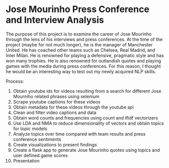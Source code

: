 # Jose Mourinho Press Conference and Interview Analysis

The purpose of this project is to examine the career of Jose Mourinho through the lens of his interviews and press conferences. At the time of the project (maybe for not much longer), he is the manager of Manchester United. He has coached other teams such as Chelsea, Real Madrid, and Inter Milan. He is renowned for playing a defensive, pragmatic style and has won many trophies. He is also renowned for outlandish quotes and playing games with the media during press conferences. For this reason, I thought he would be an interesting way to test out my newly acquired NLP skills.

Process:
1) Obtain youtube ids for videos resulting from a search for different Jose Mourniho related phrases using selenium
2) Scrape youtube captions for these videos
3) Obtain metadata for these videos through the youtube api
4) Clean and filter video captions and data
5) Obtain word counts and frequencies using count and tfidf vectorizers
6) Use LDA and NMA to reduce dimensionality of vectors and obtain topics for topic models
7) Analyze topics over time compared with team results and press conference sentiments
8) Create visualizations to present findings
9) Create a flask app to generate Jose Mourinho quotes using topics and user defined game scores
10) Presentation